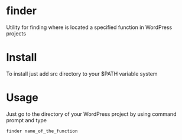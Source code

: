 # finder
Utility for finding where is located a specified function in WordPress projects

# Install
To install just add src directory to your $PATH variable system

# Usage
Just go to the directory of your WordPress project by using command prompt and type 

    finder name_of_the_function
